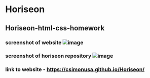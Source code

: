 # Horiseon
## Horiseon-html-css-homework
### screenshot of website ![image](https://user-images.githubusercontent.com/93950592/146280679-b3f70b63-dc2f-424f-a3c2-66e707fb6162.png)
### screenshot of horiseon repository ![image](https://user-images.githubusercontent.com/93950592/146280875-f6014079-d53e-48a6-8b79-c3c309b67590.png)
### link to website - https://csimonusa.github.io/Horiseon/
